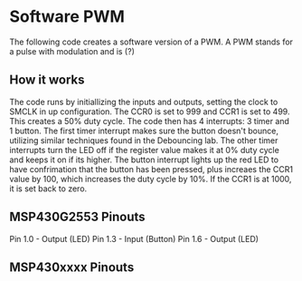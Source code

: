 # Software PWM
The following code creates a software version of a PWM. A PWM stands for a pulse with modulation and is (?)

## How it works
The code runs by initiallizing the inputs and outputs, setting the clock to SMCLK in up configuration. The CCR0 is set to 999 and CCR1 is set to 499. This creates a 50% duty cycle. The code then has 4 interrupts: 3 timer and 1 button. The first timer interrupt makes sure the button doesn't bounce, utilizing similar techniques found in the Debouncing lab. The other timer interrupts turn the LED off if the register value makes it at 0% duty cycle and keeps it on if its higher. The button interrupt lights up the red LED to have confrimation that the button has been pressed, plus increaes the CCR1 value by 100, which increases the duty cycle by 10%. If the CCR1 is at 1000, it is set back to zero. 

## MSP430G2553 Pinouts
Pin 1.0 - Output (LED)
Pin 1.3 - Input (Button)
Pin 1.6 - Output (LED)

## MSP430xxxx Pinouts

